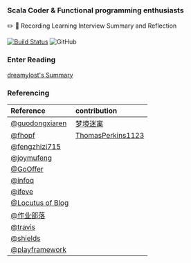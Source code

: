 ### Scala Coder & Functional programming enthusiasts

:pencil2: :memo:  Recording Learning  Interview  Summary and Reflection

[![Build Status](https://travis-ci.org/jxnu-liguobin/cs-summary-reflection.svg?branch=master)](https://travis-ci.org/jxnu-liguobin/cs-summary-reflection)
![GitHub](https://img.shields.io/github/license/jxnu-liguobin/cs-summary-reflection.svg)

### Enter Reading

[dreamylost's Summary](https://github.com/jxnu-liguobin/cs-summary-reflection/blob/master/src/main/java/cn/edu/jxnu/allmd/README.MD)

### Referencing

| Reference | contribution |
| :--- | :--- |
| [@guodongxiaren](https://github.com/guodongxiaren/README) | [梦境迷离](https://github.com/jxnu-liguobin) |
| [@fhopf](https://github.com/fhopf/akka-crawler-example) | [ThomasPerkins1123](https://github.com/ThomasPerkins1123) |
| [@fengzhizi715](https://github.com/fengzhizi715/ProxyPool) |  |
| [@joymufeng](https://github.com/joymufeng) |  |
| [@GoOffer](https://github.com/liuenci/GoOffer) |  |
| [@infoq](https://www.infoq.cn) |  |
| [@ifeve](http://ifeve.com/)  |  |
| [@Locutus of Blog](http://blog.locut.us/2008/01/12/a-decent-stand-alone-java-bloom-filter-implementation/) |  |
| [@作业部落](https://www.zybuluo.com) | |
| [@travis](https://travis-ci.org/) |  |
| [@shields](https://shields.io/) |  |
| [@playframework](https://www.playframework.com) | |
